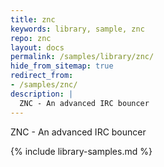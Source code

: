 ```yaml
---
title: znc
keywords: library, sample, znc
repo: znc
layout: docs
permalink: /samples/library/znc/
hide_from_sitemap: true
redirect_from:
- /samples/znc/
description: |
  ZNC - An advanced IRC bouncer
---
```


ZNC - An advanced IRC bouncer


{% include library-samples.md %}
